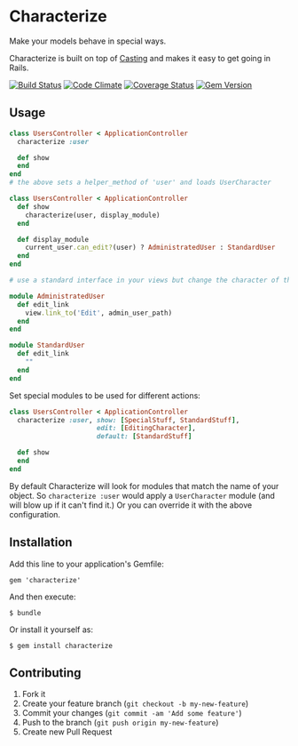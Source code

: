# Characterize

Make your models behave in special ways.

Characterize is built on top of [Casting](https://github.com/saturnflyer/casting) and makes it easy to get going in Rails.

[![Build Status](https://travis-ci.org/saturnflyer/characterize.png?branch=master)](https://travis-ci.org/saturnflyer/characterize)
[![Code Climate](https://codeclimate.com/github/saturnflyer/characterize.png)](https://codeclimate.com/github/saturnflyer/characterize)
[![Coverage Status](https://coveralls.io/repos/saturnflyer/characterize/badge.png)](https://coveralls.io/r/saturnflyer/characterize)
[![Gem Version](https://badge.fury.io/rb/characterize.png)](http://badge.fury.io/rb/characterize)


## Usage

```ruby
class UsersController < ApplicationController
  characterize :user

  def show
  end
end
# the above sets a helper_method of 'user' and loads UserCharacter

class UsersController < ApplicationController
  def show
    characterize(user, display_module)
  end

  def display_module
    current_user.can_edit?(user) ? AdministratedUser : StandardUser
  end
end

# use a standard interface in your views but change the character of the object

module AdministratedUser
  def edit_link
    view.link_to('Edit', admin_user_path)
  end
end

module StandardUser
  def edit_link
    ""
  end
end
```

Set special modules to be used for different actions:

```ruby
class UsersController < ApplicationController
  characterize :user, show: [SpecialStuff, StandardStuff],
                      edit: [EditingCharacter],
                      default: [StandardStuff]

  def show
  end
end
```

By default Characterize will look for modules that match the name of your object. So `characterize :user` would apply a `UserCharacter` module (and will blow up if it can't find it.) Or you can override it with the above configuration.

## Installation

Add this line to your application's Gemfile:

    gem 'characterize'

And then execute:

    $ bundle

Or install it yourself as:

    $ gem install characterize

## Contributing

1. Fork it
2. Create your feature branch (`git checkout -b my-new-feature`)
3. Commit your changes (`git commit -am 'Add some feature'`)
4. Push to the branch (`git push origin my-new-feature`)
5. Create new Pull Request
